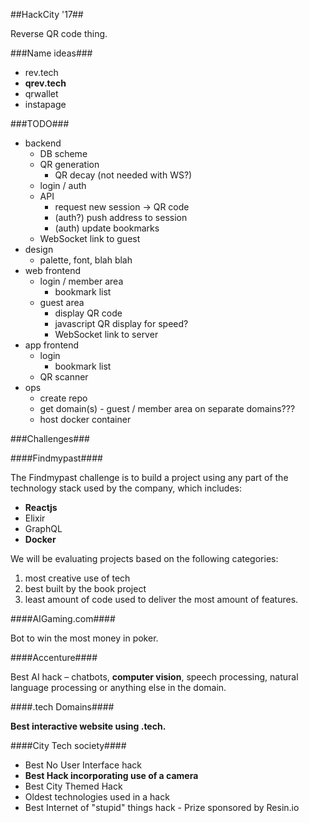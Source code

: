 ##HackCity '17##

Reverse QR code thing.

###Name ideas###

 - rev.tech
 - **qrev.tech**
 - qrwallet
 - instapage

###TODO###

 - backend
   - DB scheme
   - QR generation
     - QR decay (not needed with WS?)
   - login / auth
   - API
     - request new session -> QR code
     - (auth?) push address to session
     - (auth) update bookmarks
   - WebSocket link to guest
 - design
   - palette, font, blah blah
 - web frontend
   - login / member area
     - bookmark list
   - guest area
     - display QR code
     - javascript QR display for speed?
     - WebSocket link to server
 - app frontend
   - login
     - bookmark list
   - QR scanner
 - ops
   - create repo
   - get domain(s) - guest / member area on separate domains???
   - host docker container

###Challenges###

####Findmypast####

The Findmypast challenge is to build a project using any part of the technology stack used by the company, which includes:

 - **Reactjs**
 - Elixir
 - GraphQL
 - **Docker**

We will be evaluating projects based on the following categories:

 1. most creative use of tech
 2. best built by the book project
 3. least amount of code used to deliver the most amount of features.

####AIGaming.com####

Bot to win the most money in poker.

####Accenture####

Best AI hack – chatbots, **computer vision**, speech processing, natural language processing or anything else in the domain.

####.tech Domains####

**Best interactive website using .tech.**

####City Tech society####

 - Best No User Interface hack
 - **Best Hack incorporating use of a camera**
 - Best City Themed Hack
 - Oldest technologies used in a hack
 - Best Internet of "stupid" things hack - Prize sponsored by Resin.io